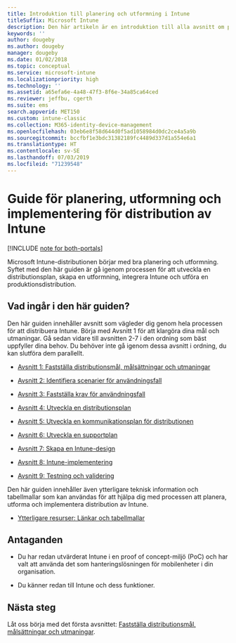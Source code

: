 ```yaml
---
title: Introduktion till planering och utformning i Intune
titleSuffix: Microsoft Intune
description: Den här artikeln är en introduktion till alla avsnitt om planering, utformning och implementering i Microsoft Intune. Verktyg som hjälper dig fastställa mål, användningsfall och krav, skapa distributions- och kommunikationsplaner, support, testning och verifieringsplaner.
keywords: ''
author: dougeby
ms.author: dougeby
manager: dougeby
ms.date: 01/02/2018
ms.topic: conceptual
ms.service: microsoft-intune
ms.localizationpriority: high
ms.technology: ''
ms.assetid: a65efa6e-4a48-47f3-8f6e-34a85ca64ced
ms.reviewer: jeffbu, cgerth
ms.suite: ems
search.appverid: MET150
ms.custom: intune-classic
ms.collection: M365-identity-device-management
ms.openlocfilehash: 03eb6e8f58d644d0f5ad1058984d0dc2ce4a5a9b
ms.sourcegitcommit: bccfbf1e3bdc31382189fc4489d337d1a554e6a1
ms.translationtype: HT
ms.contentlocale: sv-SE
ms.lasthandoff: 07/03/2019
ms.locfileid: "71239548"
---
```

# <a name="intune-deployment-planning-design-and-implementation-guide"></a>Guide för planering, utformning och implementering för distribution av Intune

[!INCLUDE [note for both-portals](./includes/note-for-both-portals.md)]

Microsoft Intune-distributionen börjar med bra planering och utformning. Syftet med den här guiden är gå igenom processen för att utveckla en distributionsplan, skapa en utformning, integrera Intune och utföra en produktionsdistribution.

## <a name="whats-included-in-this-guide"></a>Vad ingår i den här guiden?

Den här guiden innehåller avsnitt som vägleder dig genom hela processen för att distribuera Intune. Börja med Avsnitt 1 för att klargöra dina mål och utmaningar. Gå sedan vidare till avsnitten 2-7 i den ordning som bäst uppfyller dina behov. Du behöver inte gå igenom dessa avsnitt i ordning, du kan slutföra dem parallellt.

- [Avsnitt 1: Fastställa distributionsmål, målsättningar och utmaningar](planning-guide-deployment-goals.md)

- [Avsnitt 2: Identifiera scenarier för användningsfall](planning-guide-scenarios.md)

- [Avsnitt 3: Fastställa krav för användningsfall](planning-guide-requirements.md)

- [Avsnitt 4: Utveckla en distributionsplan](planning-guide-rollout-plan.md)

- [Avsnitt 5: Utveckla en kommunikationsplan för distributionen](planning-guide-communication-plan.md)

- [Avsnitt 6: Utveckla en supportplan](planning-guide-support-plan.md)

- [Avsnitt 7: Skapa en Intune-design](planning-guide-design.md)

- [Avsnitt 8: Intune-implementering](planning-guide-onboarding.md)

- [Avsnitt 9: Testning och validering](planning-guide-test-validation.md)

Den här guiden innehåller även ytterligare teknisk information och tabellmallar som kan användas för att hjälpa dig med processen att planera, utforma och implementera distribution av Intune.

- [Ytterligare resurser: Länkar och tabellmallar](planning-guide-resources.md)

## <a name="assumptions"></a>Antaganden

- Du har redan utvärderat Intune i en proof of concept-miljö (PoC) och har valt att använda det som hanteringslösningen för mobilenheter i din organisation.

- Du känner redan till Intune och dess funktioner.

## <a name="next-steps"></a>Nästa steg

Låt oss börja med det första avsnittet: [Fastställa distributionsmål, målsättningar och utmaningar](planning-guide-deployment-goals.md).
